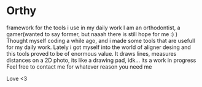 # Orthy
framework for the tools i use in my daily work
I am an orthodontist, a gamer(wanted to say former, but naaah there is still hope for me :) )
Thought myself coding a while ago, and i made some tools that are usefull for my daily work.
Lately i got myself into the world of aligner desing and this tools proved to be of enormous value.
It draws lines, measures distances on a 2D photo, its like a drawing pad, idk... its a work in progress
Feel free to contact me for whatever reason you need me

Love <3
